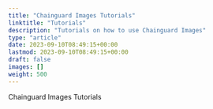 ```yaml
---
title: "Chainguard Images Tutorials"
linktitle: "Tutorials"
description: "Tutorials on how to use Chainguard Images"
type: "article"
date: 2023-09-10T08:49:15+00:00
lastmod: 2023-09-10T08:49:15+00:00
draft: false
images: []
weight: 500
---
```


Chainguard Images Tutorials
